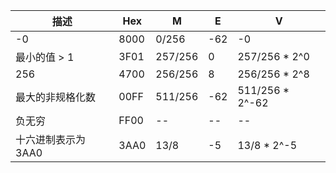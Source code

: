 |描述                 | Hex   | M         | E          | V
|---------------------|-------|-----------|------------|-------------
|-0                   |8000   |0/256      |-62         |-0
|最小的值 > 1         |3F01   |257/256    |0           |257/256 * 2^0
|256                  |4700   |256/256    |8           |256/256 * 2^8
|最大的非规格化数     |00FF   |511/256    |-62         |511/256 * 2^-62
|负无穷               |FF00   |--         |--          |--
|十六进制表示为3AA0   |3AA0   |13/8       |-5          |13/8 * 2^-5
